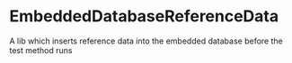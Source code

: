 # EmbeddedDatabaseReferenceData
A lib which inserts reference data into the embedded database before the test method runs
